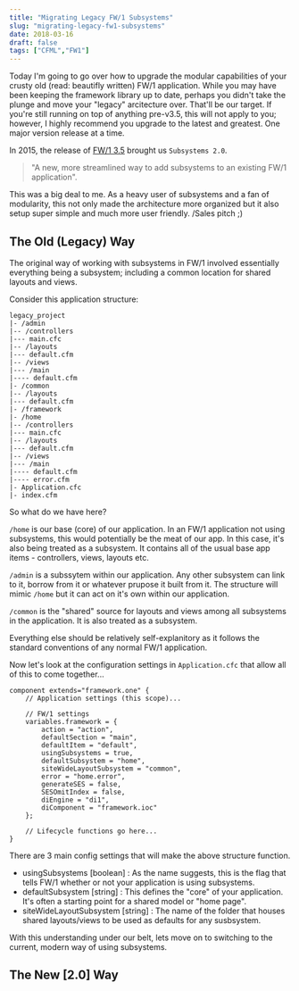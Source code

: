 ```yaml
---
title: "Migrating Legacy FW/1 Subsystems"
slug: "migrating-legacy-fw1-subsystems"
date: 2018-03-16
draft: false
tags: ["CFML","FW1"]
---
```


Today I'm going to go over how to upgrade the modular capabilities of your crusty old (read: beautifly written) FW/1 application. While you may have been keeping the framework library up to date, perhaps you didn't take the plunge and move your "legacy" arcitecture over. That'll be our target. If you're still running on top of anything pre-v3.5, this will not apply to you; however, I highly recommend you upgrade to the latest and greatest. One major version release at a time.

In 2015, the release of [FW/1 3.5](http://framework-one.github.io/blog/2015/10/21/fw1-3-5-0-released/) brought us `Subsystems 2.0`.

> "A new, more streamlined way to add subsystems to an existing FW/1 application".

This was a big deal to me. As a heavy user of subsystems and a fan of modularity, this not only made the architecture more organized but it also setup super simple and much more user friendly. /Sales pitch ;)

## The Old (Legacy) Way

The original way of working with subsystems in FW/1 involved essentially everything being a subsystem; including a common location for shared layouts and views.

Consider this application structure:

```
legacy_project
|- /admin
|-- /controllers
|--- main.cfc
|-- /layouts
|--- default.cfm
|-- /views
|--- /main
|---- default.cfm
|- /common
|-- /layouts
|--- default.cfm
|- /framework
|- /home
|-- /controllers
|--- main.cfc
|-- /layouts
|--- default.cfm
|-- /views
|--- /main
|---- default.cfm
|---- error.cfm
|- Application.cfc
|- index.cfm
```

So what do we have here?

`/home` is our base (core) of our application. In an FW/1 application not using subsystems, this would potentially be the meat of our app. In this case, it's also being treated as a subsystem. It contains all of the usual base app items - controllers, views, layouts etc.

`/admin` is a subssytem within our application. Any other subsystem can link to it, borrow from it or whatever prupose it built from it. The structure will mimic `/home` but it can act on it's own within our application.

`/common` is the "shared" source for layouts and views among all subsystems in the application. It is also treated as a subsystem.

Everything else should be relatively self-explanitory as it follows the standard conventions of any normal FW/1 application.

Now let's look at the configuration settings in `Application.cfc` that allow all of this to come together...

```
component extends="framework.one" {
    // Application settings (this scope)...

	// FW/1 settings
	variables.framework = {
		action = "action",
		defaultSection = "main",
		defaultItem = "default",
		usingSubsystems = true,
		defaultSubsystem = "home",
		siteWideLayoutSubsystem = "common",
		error = "home.error",
		generateSES = false,
		SESOmitIndex = false,
		diEngine = "di1",
		diComponent = "framework.ioc"
	};

    // Lifecycle functions go here...
}
```

There are 3 main config settings that will make the above structure function.

- usingSubsystems [boolean] : As the name suggests, this is the flag that tells FW/1 whether or not your application is using subsystems.
- defaultSubsystem [string] : This defines the "core" of your application. It's often a starting point for a shared model or "home page".
- siteWideLayoutSubsystem [string] : The name of the folder that houses shared layouts/views to be used as defaults for any susbsystem.

With this understanding under our belt, lets move on to switching to the current, modern way of using subsystems.

## The New [2.0] Way

